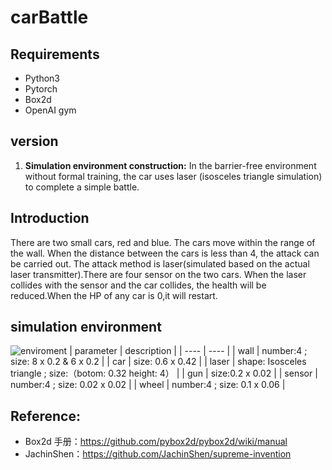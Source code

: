 # carBattle
## Requirements
- Python3
- Pytorch
- Box2d
- OpenAI gym
## version
1. **Simulation environment construction:** In the barrier-free environment without formal training, the car uses laser (isosceles triangle simulation) to complete a simple battle.

## Introduction
There are two small cars, red and blue. The cars move within the range of the wall. When the distance between the cars is less than 4, the attack can be carried out. The attack method is laser(simulated based on the actual laser transmitter).There are four sensor on the two cars. When the laser collides with the sensor and the car collides, the health will be reduced.When the HP of any car is 0,it will restart.
## simulation environment 
![enviroment](imgs/enviroment.gif)
| parameter   |  description  |
| ----  | ----  |
| wall | number:4 ; size: 8 x 0.2 & 6 x 0.2 |
| car | size: 0.6 x 0.42 |
| laser | shape: Isosceles triangle ; size:（botom: 0.32 height: 4） |
| gun | size:0.2 x 0.02 |
| sensor | number:4 ; size: 0.02 x 0.02 |
| wheel | number:4 ; size: 0.1 x 0.06 |

## Reference:
- Box2d 手册：https://github.com/pybox2d/pybox2d/wiki/manual 
- JachinShen：https://github.com/JachinShen/supreme-invention


